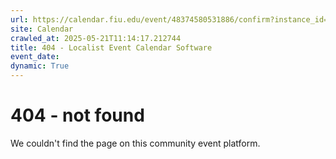 ```yaml
---
url: https://calendar.fiu.edu/event/48374580531886/confirm?instance_id=48374580546232&return=https%3A%2F%2Fcalendar.fiu.edu%2Fcalendar
site: Calendar
crawled_at: 2025-05-21T11:14:17.212744
title: 404 - Localist Event Calendar Software
event_date: 
dynamic: True
---
```


# 404 - not found
We couldn't find the page on this community event platform.
